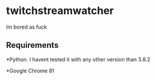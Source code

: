 # twitchstreamwatcher
Im bored as fuck

## Requirements
*Python. I havent tested it with any other version than 3.8.2

*Google Chrome 81
